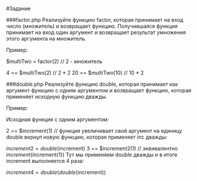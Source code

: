 #Задание

###factor.php
Реализуйте функцию factor, которая принимает на вход число (множитель) и возвращает функцию. Получившаяся функция принимает на вход один аргумент и возвращает результат умножения этого аргумента на множитель.

Пример:

$multiTwo = factor(2) // 2 - множитель

4 == $multiTwo(2) // 2 * 2
20 == $multiTwo(10) // 10 * 2

###double.php
Реализуйте функцию double, которая принимает как аргумент функцию с одним аргументом и возвращает функцию, которая применяет исходную функцию дважды.

Пример:

Исходная функция с одним аргументом:

2 == $increment(1) // функция увеличивает свой аргумент на единицу
double вернул новую функцию, которая применяет inc дважды:

$increment2 = double($increment)
3 == $increment2(1) // эквивалентно $increment($increment(1))
Тут мы применяем double дважды и в итоге increment выполняется 4 раза:

$increment4 = double(double($increment))
